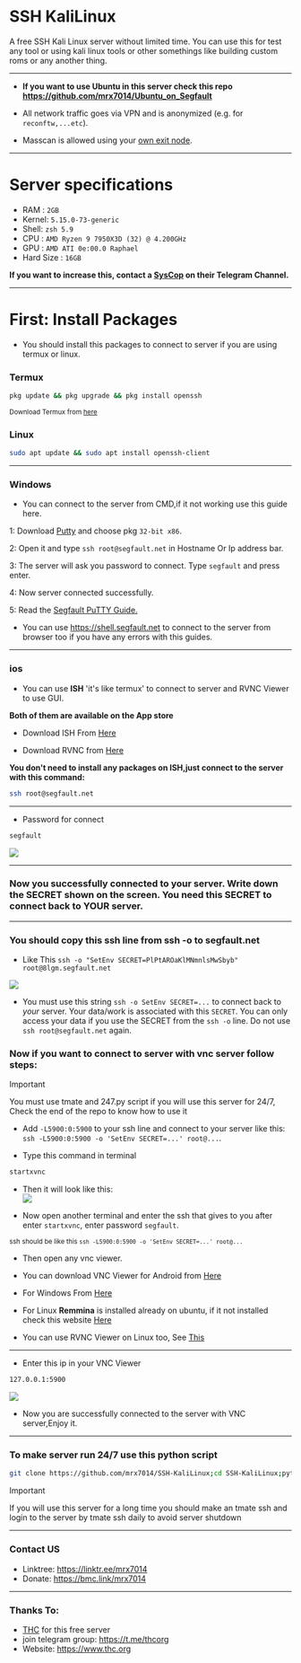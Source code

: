 # SSH KaliLinux
A free SSH Kali Linux server without limited time. You can use this for test any tool or using kali linux tools or other somethings like building custom roms or any another thing.
____________

- **If you want to use Ubuntu in this server check this repo https://github.com/mrx7014/Ubuntu_on_Segfault**

- All network traffic goes via VPN and is anonymized (e.g. for `reconftw,...etc`).

- Masscan is allowed using your <a href="https://thc.org/segfault/wireguard">own exit node</a>.
____________

# Server specifications

- RAM : `2GB`
- Kernel: `5.15.0-73-generic`
- Shell: `zsh 5.9`
- CPU : `AMD Ryzen 9 7950X3D (32) @ 4.200GHz`
- GPU : `AMD ATI 0e:00.0 Raphael`
- Hard Size : `16GB`

**If you want to increase this, contact a <a href="https://t.me/thcorg">SysCop</a> on their Telegram Channel.**
____________

# First: Install Packages

- You should install this packages to connect to server if you are using termux or linux.

### Termux

```sh
pkg update && pkg upgrade && pkg install openssh
```
<small>Download Termux from <a href="https://github.com/termux/termux-app/releases">here</a></small>
  
### Linux

```sh
sudo apt update && sudo apt install openssh-client
```
____

### Windows

- You can connect to the server from CMD,if it not working use this guide here.

1: Download <a href="https://www.chiark.greenend.org.uk/~sgtatham/putty/latest.html">Putty</a> and choose pkg `32-bit x86`.

2: Open it and type `ssh root@segfault.net` in Hostname Or Ip address bar.

3: The server will ask you password to connect. Type `segfault` and press enter.

4: Now server connected successfully. 

5: Read the <a href="https://www.thc.org/segfault/faq/putty/">Segfault PuTTY Guide.</a>

- You can use https://shell.segfault.net to connect to the server from browser too if you have any errors with this guides.
_______

### ios

- You can use **ISH** 'it's like termux' to connect to server and RVNC Viewer to use GUI.

<b>Both of them are available on the App store</b>

- Download ISH From <a href="https://apps.apple.com/us/app/ish-shell/id1436902243">Here</a>

- Download RVNC from <a href="https://apps.apple.com/us/app/vnc-viewer-remote-desktop/id352019548">Here</a>

**You don't need to install any packages on ISH,just connect to the server with this command:**
```sh
ssh root@segfault.net
```
____

- Password for connect
```sh
segfault
```
<img src="img/server.png"></a>
____________

### Now you successfully connected to your server. Write down the SECRET shown on the screen. You need this SECRET to connect back to YOUR server.
____________

### You should copy this ssh line from ssh -o to segfault.net
- Like This `ssh -o "SetEnv SECRET=PlPtAROaKlMNmnlsMwSbyb" root@8lgm.segfault.net`

<img src="img/ssh.jpg"></a>

- You must use this string `ssh -o SetEnv SECRET=...` to connect back to _your_ server. Your data/work is associated with this `SECRET`. You can only access your data if you use the SECRET from the `ssh -o` line. Do not use `ssh root@segfault.net` again.

### Now if you want to connect to server with vnc server follow steps:

> [!IMPORTANT]
> You must use tmate and 247.py script if you will use this server for 24/7, Check the end of the repo to know how to use it
> 

- Add `-L5900:0:5900` to your ssh line and connect to your server like this: `ssh -L5900:0:5900 -o 'SetEnv SECRET=...' root@...`.

- Type this command in terminal

```sh 
startxvnc
```
- Then it will look like this:  
<img src="img/sshvnc.jpg"></a>

- Now open another terminal and enter the ssh that gives to you after enter `startxvnc`, enter password `segfault`.

<small>ssh should be like this `ssh -L5900:0:5900 -o 'SetEnv SECRET=...' root@...`</small>

- Then open any vnc viewer.

- You can download VNC Viewer for
Android from <a href="https://play.google.com/store/apps/details?id=com.realvnc.viewer.android&hl=en_US&pli=1">Here</a>

- For Windows From <a href="https://www.realvnc.com/en/connect/download/viewer/windows/">Here</a>

- For Linux **Remmina** is installed already on ubuntu, if it not installed check this website <a href="https://remmina.org/how-to-install-remmina/">Here</a>

- You can use RVNC Viewer on Linux too, See <a href="https://www.realvnc.com/en/connect/download/viewer/linux/">This</a>
____________

- Enter this ip in your VNC Viewer

```sh
127.0.0.1:5900
```
<img src="img/sshdisplay.png"></a>
- Now you are successfully connected to the server with VNC server,Enjoy it.
____________

### To make server run 24/7 use this python script
```sh
git clone https://github.com/mrx7014/SSH-KaliLinux;cd SSH-KaliLinux;python3 247.py
```

> [!IMPORTANT] 
> If you will use this server for a long time you should make an tmate ssh and login to the server by tmate ssh daily to avoid server shutdown
> 

<hr />


### Contact US
- Linktree: https://linktr.ee/mrx7014
- Donate: https://bmc.link/mrx7014

____________

### Thanks To:
- <a href="https://www.thc.org/">THC</a> for this free server
- join telegram group: https://t.me/thcorg
- Website: https://www.thc.org

